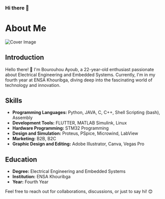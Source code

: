 ### Hi there 👋

# About Me

![Cover Image](link_to_your_image.jpg)

## Introduction
Hello there! 👋 I'm Bourouhou Ayoub, a 22-year-old enthusiast passionate about Electrical Engineering and Embedded Systems. Currently, I'm in my fourth year at ENSA Khouribga, diving deep into the fascinating world of technology and innovation.

## Skills
- **Programming Languages:** Python, JAVA, C, C++, Shell Scripting (bash), Assembly
- **Development Tools:** FLUTTER, MATLAB Simulink, Linux
- **Hardware Programming:** STM32 Programming
- **Design and Simulation:** Proteus, PSpice, Microwind, LabView
- **Marketing:** B2B, B2C
- **Graphic Design and Editing:** Adobe Illustrator, Canva, Vegas Pro

## Education
- **Degree:** Electrical Engineering and Embedded Systems
- **Institution:** ENSA Khouribga
- **Year:** Fourth Year

Feel free to reach out for collaborations, discussions, or just to say hi! 😊
